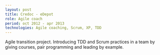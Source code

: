 ```yaml
---
layout: post
title: Credoc - eDepot
role: Agile coach
period: oct 2012 - apr 2013
technologies: Agile coaching, Scrum, XP, TDD
---
```


Agile transition project. Introducing TDD and Scrum practices in a team by giving courses, pair programming and leading by example.
